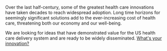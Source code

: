 
Over the last half-century, some of the greatest health care innovations have taken decades to reach widespread adoption. Long time horizons for seemingly significant solutions add to the ever-increasing cost of health care, threatening both our economy and our well-being.

We are looking for ideas that have demonstrated value for the US health care delivery system and are ready to be widely disseminated. <a href="{{gsheets.links.challenge-application.url}}" target="_blank">What's your innovation?</a>